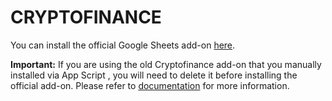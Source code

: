 # CRYPTOFINANCE

You can install the official Google Sheets add-on [here](https://workspace.google.com/marketplace/app/cryptofinance/1068702502555).

**Important:** If you are using the old Cryptofinance add-on that you manually installed via App Script , you will need to delete it before installing the official add-on. Please refer to [documentation](https://docs.cryptowat.ch/cryptofinance/) for more information.
